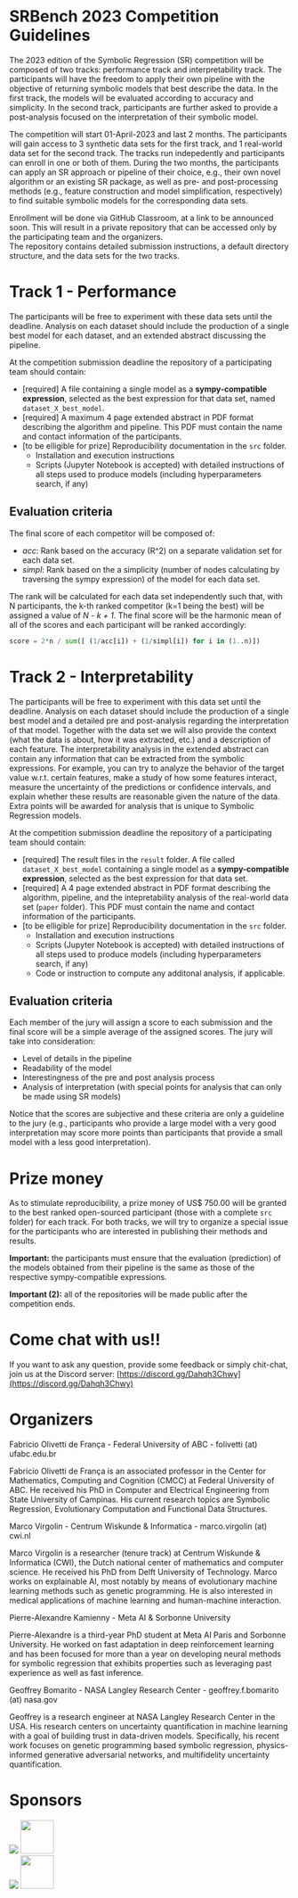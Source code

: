 # SRBench 2023 Competition Guidelines

The 2023 edition of the Symbolic Regression (SR) competition will be composed of two tracks: performance track and interpretability track. 
The participants will have the freedom to apply their own pipeline with the objective of returning symbolic models that best describe the data. 
In the first track, the models will be evaluated according to accuracy and simplicity. 
In the second track, participants are further asked to provide a post-analysis focused on the interpretation of their symbolic model.

The competition will start 01-April-2023 and last 2 months. The participants will gain access to 3 synthetic data sets for the first track, and 1 real-world data set for the second track. The tracks run indepedently and participants can enroll in one or both of them.
During the two months, the participants can apply an SR approach or pipeline of their choice, e.g., their own novel algorithm or an existing SR package, as well as pre- and post-processing methods (e.g., feature construction and model simplification, respectively) to find suitable symbolic models for the corresponding data sets. 

Enrollment will be done via GitHub Classroom, at a link to be announced soon. 
This will result in a private repository that can be accessed only by the participating team and the organizers.  
The repository contains detailed submission instructions, a default directory structure, and the data sets for the two tracks.

# Track 1 - Performance

The participants will be free to experiment with these data sets until the deadline. 
Analysis on each dataset should include the production of a single best model for each dataset, and an extended abstract discussing the pipeline.

At the competition submission deadline the repository of a participating team should contain:

- [required] A file containing a single model as a **sympy-compatible expression**, selected as the best expression for that data set, named `dataset_X_best_model`.
- [required] A maximum 4 page extended abstract in PDF format describing the algorithm and pipeline. This PDF must contain the name and contact information of the participants.
- [to be elligible for prize] Reproducibility documentation in the `src` folder.
    - Installation and execution instructions 
    - Scripts (Jupyter Notebook is accepted) with detailed instructions of all steps used to produce models (including hyperparameters search, if any) 

## Evaluation criteria

The final score of each competitor will be composed of:

- *acc*: Rank based on the accuracy (R^2) on a separate validation set for each data set.
- *simpl*: Rank based on the a simplicity (number of nodes calculating by traversing the sympy expression) of the model for each data set.

The rank will be calculated for each data set independently such that, with N participants, the k-th ranked competitor (k=1 being the best) will be assigned a value of *N - k + 1*. The final score will be the harmonic mean of all of the scores and each participant will be ranked accordingly:

```python
score = 2*n / sum([ (1/acc[i]) + (1/simpl[i]) for i in (1..n)])
```

# Track 2 - Interpretability

The participants will be free to experiment with this data set until the deadline. 
Analysis on each dataset should include the production of a single best model and a detailed pre and post-analysis regarding the interpretation of that model.
Together with the data set we will also provide the context (what the data is about, how it was extracted, etc.) and a description of each feature.
The interpretability analysis in the extended abstract can contain any information that can be extracted from the symbolic expressions. 
For example, you can try to analyze the behavior of the target value w.r.t. certain features, make a study of how some features interact, measure the uncertainty of the predictions or confidence intervals, and explain whether these results are reasonable given the nature of the data. 
Extra points will be awarded for analysis that is unique to Symbolic Regression models.

At the competition submission deadline the repository of a participating team should contain:

- [required] The result files in the `result` folder. A file called `dataset_X_best_model` containing a single model as a **sympy-compatible expression**, selected as the best expression for that data set.
- [required] A 4 page extended abstract in PDF format describing the algorithm, pipeline, and the intepretability analysis of the real-world data set (`paper` folder). This PDF must contain the name and contact information of the participants.
- [to be elligible for prize] Reproducibility documentation in the `src` folder.
    - Installation and execution instructions 
    - Scripts (Jupyter Notebook is accepted) with detailed instructions of all steps used to produce models (including hyperparameters search, if any) 
    - Code or instruction to compute any additonal analysis, if applicable.

## Evaluation criteria

Each member of the jury will assign a score to each submission and the final score will be a simple average of the assigned scores. The jury will take into consideration:

- Level of details in the pipeline
- Readability of the model
- Interestingness of the pre and post analysis process
- Analysis of interpretation (with special points for analysis that can only be made using SR models)

Notice that the scores are subjective and these criteria are only a guideline to the jury (e.g., participants who provide a large model with a very good interpretation may score more points than participants that provide a small model with a less good interpretation).

# Prize money

As to stimulate reproducibility, a prize money of US$ 750.00 will be granted to the best ranked open-sourced participant (those with a complete `src` folder) for each track.
For both tracks, we will try to organize a special issue for the participants who are interested in publishing their methods and results. 

**Important:** the participants must ensure that the evaluation (prediction) of the models obtained from their pipeline is the same as those of the respective sympy-compatible expressions.

**Important (2):** all of the repositories will be made public after the competition ends.

# Come chat with us!!

If you want to ask any question, provide some feedback or simply chit-chat, join us at the Discord server: [https://discord.gg/Dahqh3Chwy](https://discord.gg/Dahqh3Chwy)

# Organizers

Fabricio Olivetti de França - Federal University of ABC - folivetti (at) ufabc.edu.br

Fabricio Olivetti de França is an associated professor in the Center for Mathematics, Computing and Cognition (CMCC) at Federal University of ABC. He received his PhD in Computer and Electrical Engineering from State University of Campinas. His current research topics are Symbolic Regression, Evolutionary Computation and Functional Data Structures.

Marco Virgolin - Centrum Wiskunde & Informatica - marco.virgolin (at) cwi.nl

Marco Virgolin is a researcher (tenure track) at Centrum Wiskunde & Informatica (CWI), the Dutch national center of mathematics and computer science. He received his PhD from Delft University of Technology. Marco works on explainable AI, most notably by means of evolutionary machine learning methods such as genetic programming. He is also interested in medical applications of machine learning and human-machine interaction.

Pierre-Alexandre Kamienny - Meta AI & Sorbonne University

Pierre-Alexandre is a third-year PhD student at Meta AI Paris and Sorbonne University. He worked on fast adaptation in deep reinforcement learning and has been focused for more than a year on developing neural methods for symbolic regression that exhibits properties such as leveraging past experience as well as fast inference.

Geoffrey Bomarito - NASA Langley Research Center - geoffrey.f.bomarito (at) nasa.gov

Geoffrey is a research engineer at NASA Langley Research Center in the USA. His research centers on uncertainty quantification in machine learning with a goal of building trust in data-driven models. Specifically, his recent work focuses on genetic programming based symbolic regression, physics-informed generative adversarial networks, and multifidelity uncertainty quantification.

# Sponsors

<a href="http://www.chip.org" ><img style="float:center;" src="../assets/images/chip-logo_0.png"></a>
<a href="http://www.chip.org" ><img style="float:center; height:60px;" src="../assets/images/bch-hvd.png"></a>
<br>
<a href="https://heal.heuristiclab.com" ><img style="float:center;" src="../assets/images/20211004_HEAL-Logo_v7.png"></a>
<a href="https://heal.heuristiclab.com" ><img style="float:center;height:60px;" src="../assets/images/uasau.png"></a>
